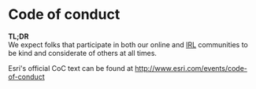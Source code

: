 # Code of conduct

**TL;DR**<br>
We expect folks that participate in both our online and [IRL](www.urbandictionary.com/define.php?term=IRL) communities to be kind and considerate of others at all times.

Esri's official CoC text can be found at http://www.esri.com/events/code-of-conduct